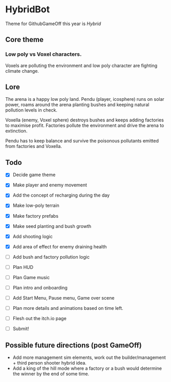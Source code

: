 # HybridBot

Theme for GithubGameOff this year is *Hybrid*

## Core theme

### Low poly vs Voxel characters.

Voxels are polluting the environment and low poly character are fighting climate change.

## Lore
The arena is a happy low poly land. Pendu (player, icosphere) runs on solar power, roams around the arena planting bushes and keeping natural pollution levels in check.

Voxella (enemy, Voxel sphere) destroys bushes and keeps adding factories to maximise profit. Factories pollute the environment and drive the arena to extinction.

Pendu has to keep balance and survive the poisonous pollutants emitted from factories and Voxella.

## Todo

- [x] Decide game theme

- [x] Make player and enemy movement

- [x] Add the concept of recharging during the day

- [x] Make low-poly terrain

- [x] Make factory prefabs

- [x] Make seed planting and bush growth

- [x] Add shooting logic

- [x] Add area of effect for enemy draining health

- [ ] Add bush and factory pollution logic

- [ ] Plan HUD

- [ ] Plan Game music

- [ ] Plan intro and onboarding

- [ ] Add Start Menu, Pause menu, Game over scene

- [ ] Plan more details and animations based on time left.

- [ ] Flesh out the itch.io page

- [ ] Submit!


## Possible future directions (post GameOff)

- Add more management sim elements, work out the builder/management + third person shooter hybrid idea.
- Add a king of the hill mode where a factory or a bush would determine the winner by the end of some time.
